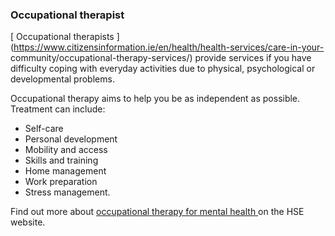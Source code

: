 ###  Occupational therapist

[ Occupational therapists
](https://www.citizensinformation.ie/en/health/health-services/care-in-your-
community/occupational-therapy-services/) provide services if you have
difficulty coping with everyday activities due to physical, psychological or
developmental problems.

Occupational therapy aims to help you be as independent as possible. Treatment
can include:

  * Self-care 
  * Personal development 
  * Mobility and access 
  * Skills and training 
  * Home management 
  * Work preparation 
  * Stress management. 

Find out more about [ occupational therapy for mental health
](https://www2.hse.ie/mental-health/services-support/occupational-therapy/) on
the HSE website.

